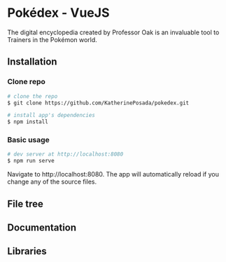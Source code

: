 # Pokédex - VueJS
The digital encyclopedia created by Professor Oak is an invaluable tool to Trainers in the Pokémon world.

## Installation

### Clone repo


``` bash
# clone the repo
$ git clone https://github.com/KatherinePosada/pokedex.git

# install app's dependencies
$ npm install
```
### Basic usage

``` bash
# dev server at http://localhost:8080
$ npm run serve
```
Navigate to http://localhost:8080. The app will automatically reload if you change any of the source files.

## File tree

## Documentation

## Libraries
